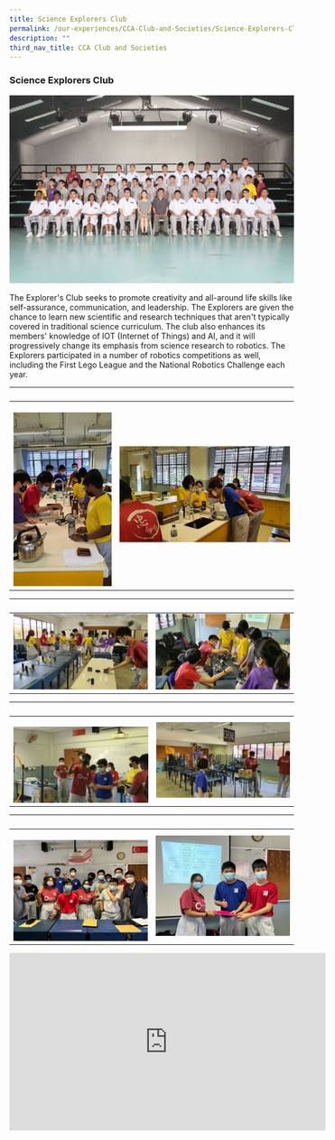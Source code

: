 ```yaml
---
title: Science Explorers Club
permalink: /our-experiences/CCA-Club-and-Societies/Science-Explorers-Club/
description: ""
third_nav_title: CCA Club and Societies
---
```

### Science Explorers Club


![](/images/JSSE1.jpg)


The Explorer's Club seeks to promote creativity and all-around life skills like self-assurance, communication, and leadership. The Explorers are given the chance to learn new scientific and research techniques that aren't typically covered in traditional science curriculum. The club also enhances its members' knowledge of IOT (Internet of Things) and AI, and it will progressively change its emphasis from science research to robotics. The Explorers participated in a number of robotics competitions as well, including the First Lego League and the National Robotics Challenge each year.


|   |   |  
|---|---|  
| ![](/images/JSMVAC2.jpg) | ![](/images/JSMVAC3.jpg)|


|   |   |  
|---|---|  
|![](/images/JSMVAC4.jpg)| ![](/images/JSMVAC5.jpg) |


|   |   |  
|---|---|  
|  ![](/images/JSMVAC6.jpg) | ![](/images/JSMVAC7.jpg) |


|   |   |  
|---|---|  
| ![](/images/JSMVAC8.jpg) | ![](/images/JSMVAC9.jpg) |


<iframe width="560" height="315" src="https://www.youtube.com/embed/c3k8ftydMM4" title="YouTube video player" frameborder="0" allow="accelerometer; autoplay; clipboard-write; encrypted-media; gyroscope; picture-in-picture; web-share" allowfullscreen></iframe>